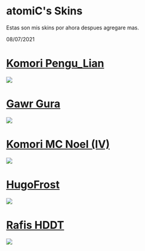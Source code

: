 # atomiC's Skins

Estas son mis skins por ahora despues agregare mas. 

08/07/2021

# [Komori Pengu_Lian](https://www.mediafire.com/file/pr8n1s15j37whi8/Komori_-_Pengu_Lian%2528PwV%2529.osk/file)
![](https://skins.osuck.net/uploads/posts/2019-08/1565775665_screenshot6289.jpg)

# [Gawr Gura](https://www.mediafire.com/file/uusklkpvdtnf6wh/-Gawr_Gura-.osk/file)
![](https://i.imgur.com/WB3Tgtj.png)

# [Komori MC Noel (IV)](https://www.mediafire.com/file/70pe02sidjyie9u/Komori_-_MC_NOEL_%2528VI%2529.osk/file)
![](https://skins.osuck.net/uploads/posts/2019-07/1563806607_screenshot6079.jpg)

# [HugoFrost](https://mega.nz/file/EF5XSAaS#Wmb2ujKiJT-O-8sxB-sjEcMZzjBuHj3jLc6hxFsalAc)
![](https://camo.githubusercontent.com/2cc7d222f04fb9e62acf488349efa80a75792f0b8dc9bc14ea06c987a7567d7e/68747470733a2f2f6f73752e7070792e73682f73732f31353031303239302f38373262)

# [Rafis HDDT](https://drive.google.com/file/d/1aJh7apqZTrXvWkwNVhzBfIVcG821hxx2/view)
![](https://camo.githubusercontent.com/dba1121c2a976c6b3ef339ccad01dfcfacea7825f0f9a54c5b11909a64db82e6/68747470733a2f2f736b696e732e6f7375636b2e6e65742f75706c6f6164732f706f7374732f323031382d30392f313533373836363930355f666572626575772e6a7067)
